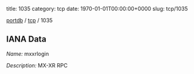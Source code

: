 title: 1035
category: tcp
date: 1970-01-01T00:00:00+0000
slug: tcp/1035

[portdb](/) / [tcp](/category/tcp.html) / 1035


## IANA Data

_Name:_ mxxrlogin

_Description:_ MX-XR RPC

